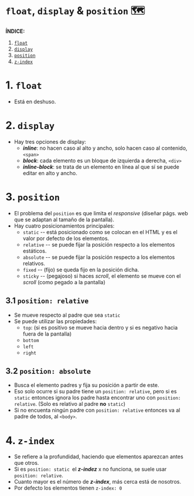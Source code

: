 # `float`, `display` & `position` 🗺

**ÍNDICE:**

1. [`float`](#id1)
1. [`display`](#id2)
1. [`position`](#id3)
1. [`z-index`](#id4)

# 1. `float`<a name='id1'></a>

- Está en deshuso.

# 2. `display`<a name='id2'></a>

- Hay tres opciones de display:
  - **_inline_**: no hacen caso al alto y ancho, solo hacen caso al contenido, `<span>`
  - **_block_**: cada elemento es un bloque de izquierda a derecha, `<div>`
  - **_inline-block_**: se trata de un elemento en línea al que sí se puede editar en alto y ancho.

# 3. `position`<a name='id3'></a>

- El problema del `position` es que limita el _responsive_ (diseñar págs. web que se adaptan al tamaño de la pantalla).
- Hay cuatro posicionamientos principales:
  - `static` -- está posicionado como se colocan en el HTML y es el valor por defecto de los elementos.
  - `relative` -- se puede fijar la posición respecto a los elementos estáticos.
  - `absolute` -- se puede fijar la posición respecto a los elementos relativos.
  - `fixed` -- (fijo) se queda fijo en la posición dicha.
  - `sticky` -- (pegajoso) si haces _scroll_, el elemento se mueve con el _scroll_ (como pegado a la pantalla)

## 3.1 `position: relative`

- Se mueve respecto al padre que sea `static`
- Se puede utilizar las propiedades:
  - `top`: (si es positivo se mueve hacia dentro y si es negativo hacia fuera de la pantalla)
  - `bottom`
  - `left`
  - `right`

## 3.2 `position: absolute`

- Busca el elemento padres y fija su posición a partir de este.
- Eso solo ocurre si su padre tiene un `position: relative`, pero si es `static` entonces ignora los padre hasta encontrar uno con `position: relative`. (Solo es relativo al padre **no** `static`)
- Si no encuenta ningún padre con `position: relative` entonces va al padre de todos, al `<body>`.

# 4. `z-index` <a name='id4'></a>

- Se refiere a la profundidad, haciendo que elementos aparezcan antes que otros.
- Si es `position: static `el **_z-indez_** x no funciona, se suele usar `position: relative`.
- Cuanto mayor es el número de **_z-index_**, más cerca está de nosotros.
- Por defecto los elementos tienen `z-index: 0`
